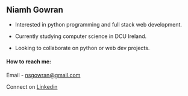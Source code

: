 ## Niamh Gowran

* Interested in python programming and full stack web development.

* Currently studying computer science in DCU Ireland.

* Looking to collaborate on python or web dev projects.

#### How to reach me: 
Email - nsgowran@gmail.com

Connect on [Linkedin](https://www.linkedin.com/in/niamh-gowran-6b3b24221/)
